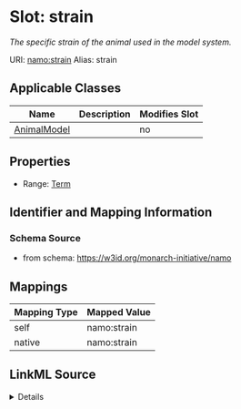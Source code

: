 

# Slot: strain 


_The specific strain of the animal used in the model system._





URI: [namo:strain](https://w3id.org/monarch-initiative/namo/strain)
Alias: strain

<!-- no inheritance hierarchy -->





## Applicable Classes

| Name | Description | Modifies Slot |
| --- | --- | --- |
| [AnimalModel](AnimalModel.md) |  |  no  |






## Properties

* Range: [Term](Term.md)




## Identifier and Mapping Information






### Schema Source


* from schema: https://w3id.org/monarch-initiative/namo




## Mappings

| Mapping Type | Mapped Value |
| ---  | ---  |
| self | namo:strain |
| native | namo:strain |




## LinkML Source

<details>
```yaml
name: strain
description: The specific strain of the animal used in the model system.
from_schema: https://w3id.org/monarch-initiative/namo
rank: 1000
alias: strain
owner: AnimalModel
domain_of:
- AnimalModel
range: Term
bindings:
- range: StrainEnum
  obligation_level: REQUIRED
  binds_value_of: id

```
</details>